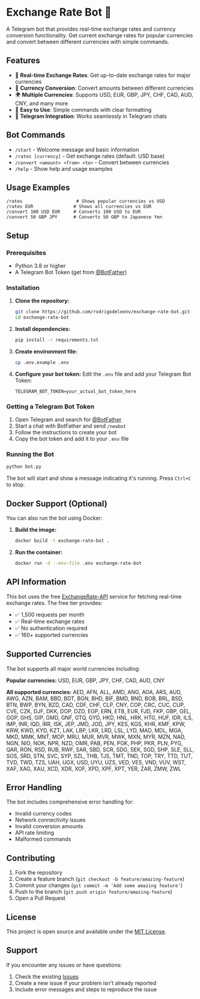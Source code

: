 # Exchange Rate Bot 🏦

A Telegram bot that provides real-time exchange rates and currency conversion functionality. Get current exchange rates for popular currencies and convert between different currencies with simple commands.

## Features

- 💱 **Real-time Exchange Rates**: Get up-to-date exchange rates for major currencies
- 🔄 **Currency Conversion**: Convert amounts between different currencies
- 🌍 **Multiple Currencies**: Supports USD, EUR, GBP, JPY, CHF, CAD, AUD, CNY, and many more
- 🚀 **Easy to Use**: Simple commands with clear formatting
- 📱 **Telegram Integration**: Works seamlessly in Telegram chats

## Bot Commands

- `/start` - Welcome message and basic information
- `/rates [currency]` - Get exchange rates (default: USD base)
- `/convert <amount> <from> <to>` - Convert between currencies
- `/help` - Show help and usage examples

## Usage Examples

```
/rates                    # Shows popular currencies vs USD
/rates EUR               # Shows all currencies vs EUR
/convert 100 USD EUR     # Converts 100 USD to EUR
/convert 50 GBP JPY      # Converts 50 GBP to Japanese Yen
```

## Setup

### Prerequisites

- Python 3.8 or higher
- A Telegram Bot Token (get from [@BotFather](https://t.me/botfather))

### Installation

1. **Clone the repository:**
   ```bash
   git clone https://github.com/rodrigodeleonv/exchange-rate-bot.git
   cd exchange-rate-bot
   ```

2. **Install dependencies:**
   ```bash
   pip install -r requirements.txt
   ```

3. **Create environment file:**
   ```bash
   cp .env.example .env
   ```

4. **Configure your bot token:**
   Edit the `.env` file and add your Telegram Bot Token:
   ```
   TELEGRAM_BOT_TOKEN=your_actual_bot_token_here
   ```

### Getting a Telegram Bot Token

1. Open Telegram and search for [@BotFather](https://t.me/botfather)
2. Start a chat with BotFather and send `/newbot`
3. Follow the instructions to create your bot
4. Copy the bot token and add it to your `.env` file

### Running the Bot

```bash
python bot.py
```

The bot will start and show a message indicating it's running. Press `Ctrl+C` to stop.

## Docker Support (Optional)

You can also run the bot using Docker:

1. **Build the image:**
   ```bash
   docker build -t exchange-rate-bot .
   ```

2. **Run the container:**
   ```bash
   docker run -d --env-file .env exchange-rate-bot
   ```

## API Information

This bot uses the free [ExchangeRate-API](https://exchangerate-api.com/) service for fetching real-time exchange rates. The free tier provides:

- ✅ 1,500 requests per month
- ✅ Real-time exchange rates
- ✅ No authentication required
- ✅ 160+ supported currencies

## Supported Currencies

The bot supports all major world currencies including:

**Popular currencies:** USD, EUR, GBP, JPY, CHF, CAD, AUD, CNY

**All supported currencies:** AED, AFN, ALL, AMD, ANG, AOA, ARS, AUD, AWG, AZN, BAM, BBD, BDT, BGN, BHD, BIF, BMD, BND, BOB, BRL, BSD, BTN, BWP, BYN, BZD, CAD, CDF, CHF, CLP, CNY, COP, CRC, CUC, CUP, CVE, CZK, DJF, DKK, DOP, DZD, EGP, ERN, ETB, EUR, FJD, FKP, GBP, GEL, GGP, GHS, GIP, GMD, GNF, GTQ, GYD, HKD, HNL, HRK, HTG, HUF, IDR, ILS, IMP, INR, IQD, IRR, ISK, JEP, JMD, JOD, JPY, KES, KGS, KHR, KMF, KPW, KRW, KWD, KYD, KZT, LAK, LBP, LKR, LRD, LSL, LYD, MAD, MDL, MGA, MKD, MMK, MNT, MOP, MRU, MUR, MVR, MWK, MXN, MYR, MZN, NAD, NGN, NIO, NOK, NPR, NZD, OMR, PAB, PEN, PGK, PHP, PKR, PLN, PYG, QAR, RON, RSD, RUB, RWF, SAR, SBD, SCR, SDG, SEK, SGD, SHP, SLE, SLL, SOS, SRD, STN, SVC, SYP, SZL, THB, TJS, TMT, TND, TOP, TRY, TTD, TUT, TVD, TWD, TZS, UAH, UGX, USD, UYU, UZS, VED, VES, VND, VUV, WST, XAF, XAG, XAU, XCD, XDR, XOF, XPD, XPF, XPT, YER, ZAR, ZMW, ZWL

## Error Handling

The bot includes comprehensive error handling for:

- Invalid currency codes
- Network connectivity issues
- Invalid conversion amounts
- API rate limiting
- Malformed commands

## Contributing

1. Fork the repository
2. Create a feature branch (`git checkout -b feature/amazing-feature`)
3. Commit your changes (`git commit -m 'Add some amazing feature'`)
4. Push to the branch (`git push origin feature/amazing-feature`)
5. Open a Pull Request

## License

This project is open source and available under the [MIT License](LICENSE).

## Support

If you encounter any issues or have questions:

1. Check the existing [Issues](https://github.com/rodrigodeleonv/exchange-rate-bot/issues)
2. Create a new issue if your problem isn't already reported
3. Include error messages and steps to reproduce the issue